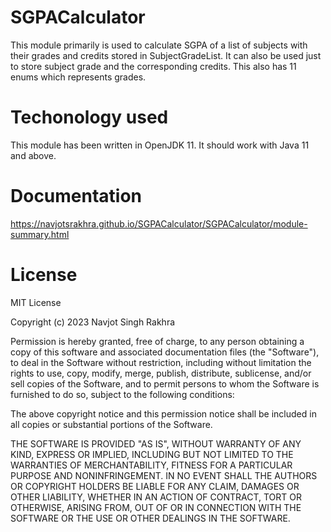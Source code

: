 # SGPACalculator
This module primarily is used to calculate SGPA of a list of subjects with their grades and credits stored in SubjectGradeList. It can also be used just to store subject grade and the corresponding credits. This also has 11 enums which represents grades.

# Techonology used
This module has been written in OpenJDK 11. It should work with Java 11 and above.
# Documentation
https://navjotsrakhra.github.io/SGPACalculator/SGPACalculator/module-summary.html
# License
MIT License

Copyright (c) 2023 Navjot Singh Rakhra

Permission is hereby granted, free of charge, to any person obtaining a copy
of this software and associated documentation files (the "Software"), to deal
in the Software without restriction, including without limitation the rights
to use, copy, modify, merge, publish, distribute, sublicense, and/or sell
copies of the Software, and to permit persons to whom the Software is
furnished to do so, subject to the following conditions:

The above copyright notice and this permission notice shall be included in all
copies or substantial portions of the Software.

THE SOFTWARE IS PROVIDED "AS IS", WITHOUT WARRANTY OF ANY KIND, EXPRESS OR
IMPLIED, INCLUDING BUT NOT LIMITED TO THE WARRANTIES OF MERCHANTABILITY,
FITNESS FOR A PARTICULAR PURPOSE AND NONINFRINGEMENT. IN NO EVENT SHALL THE
AUTHORS OR COPYRIGHT HOLDERS BE LIABLE FOR ANY CLAIM, DAMAGES OR OTHER
LIABILITY, WHETHER IN AN ACTION OF CONTRACT, TORT OR OTHERWISE, ARISING FROM,
OUT OF OR IN CONNECTION WITH THE SOFTWARE OR THE USE OR OTHER DEALINGS IN THE
SOFTWARE.
